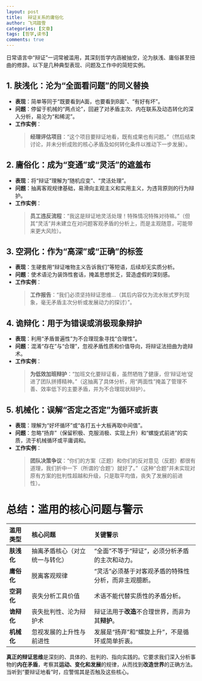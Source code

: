 ```yaml
---
layout: post
title:  辩证关系的庸俗化
author: 飞鸿踏雪
categories: [文章]
tags: [哲学,读书]
comments: true
---
```

日常语言中“辩证”一词常被滥用，其深刻哲学内涵被抽空，沦为肤浅、庸俗甚至扭曲的修辞。以下是几种典型表现、问题及工作中的简短实例。

## 1. 肤浅化：沦为“全面看问题”的同义替换

- **表现**：简单等同于“既要看到A面，也要看到B面”、“有好有坏”。
- **问题**：停留于机械的“两点论”，回避了对矛盾主次、内在联系及动态转化的深入分析，易沦为“和稀泥”。
- **工作实例**：
    > **经理评估项目**：“这个项目要辩证地看，既有成果也有问题。”（然后结束讨论，并未分析成败的核心矛盾及如何转化条件以推动下一步发展）。

## 2. 庸俗化：成为“变通”或“灵活”的遮羞布

- **表现**：将“辩证”理解为“随机应变”、“灵活处理”。
- **问题**：抽离客观规律基础，易滑向主观主义和实用主义，为违背原则的行为辩护。
- **工作实例**：
    > **员工违反流程**：“我这是辩证地灵活处理！特殊情况特殊对待嘛。”（但其“灵活”并未建立在对问题客观矛盾的分析上，而是主观随意，可能带来更大风险）。

## 3. 空洞化：作为“高深”或“正确”的标签

- **表现**：生硬套用“辩证唯物主义告诉我们”等短语，后续却无实质分析。
- **问题**：使术语沦为装饰性套话，掩盖思想贫乏，营造虚假的深刻感。
- **工作实例**：
    > **工作报告**：“我们必须坚持辩证思维…（其后内容仅为流水账式罗列现象，毫无矛盾主次分析或发展动力的探讨）”。

## 4. 诡辩化：用于为错误或消极现象辩护

- **表现**：利用“矛盾普遍性”为不合理现象寻找“合理性”。
- **问题**：混淆“存在”与“合理”，忽视矛盾性质和价值导向，将辩证法扭曲为诡辩术。
- **工作实例**：
    > **为低效加班辩护**：“加班文化要辩证看，虽然牺牲了健康，但‘辩证地’促进了团队拼搏精神。”（这抽离了具体分析，用“两面性”掩盖了管理不善、效率低下的主要矛盾，并为不合理现状辩护）。

## 5. 机械化：误解“否定之否定”为循环或折衷

- **表现**：理解为“好坏循环”或“各打五十大板再取中间值”。
- **问题**：忽略“扬弃”（保留积极、克服消极、实现上升）和“螺旋式前进”的实质，流于机械循环或平庸调和。
- **工作实例**：
    > **团队决策争议**：“你们的方案（正题）和你们的反对意见（反题）都很有道理，我们折中一下（所谓的‘合题’）就好了。”（这种“合题”并未实现对原有方案的批判性超越和升级，只是取平均值，丧失了发展的前进性）。

# 总结：滥用的核心问题与警示

| 滥用类型 | 核心问题 | 关键警示 |
| :--- | :--- | :--- |
| **肤浅化** | 抽离矛盾核心（对立统一与转化） | “全面”不等于“辩证”，必须分析矛盾的主次和动力。 |
| **庸俗化** | 脱离客观规律 | “灵活”必须基于对客观矛盾的特殊性分析，而非主观臆断。 |
| **空洞化** | 丧失分析工具价值 | 术语不能代替实质性的矛盾分析。 |
| **诡辩化** | 丧失批判性、沦为辩护术 | 辩证法用于**改造**不合理世界，而非为其**辩护**。 |
| **机械化** | 忽视发展的上升性与前进性 | 发展是“扬弃”和“螺旋上升”，不是循环或简单折衷。 |

**真正的辩证思维**是深刻的、具体的、批判的、指向实践的。它要求我们深入分析事物的**内在矛盾**，考察其**运动、变化和发展**的规律，从而找到**改造世界**的正确方法。当听到“要辩证地看”时，应警惕其是否触及这些核心。
